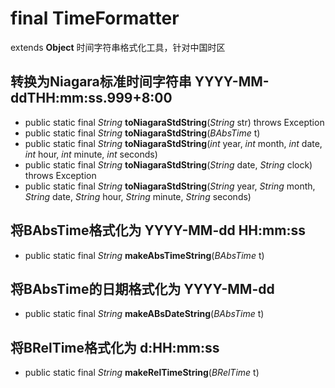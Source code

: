 # **final** TimeFormatter
extends **Object**
时间字符串格式化工具，针对中国时区

## 转换为Niagara标准时间字符串 YYYY-MM-ddTHH:mm:ss.999+8:00
* public static final _String_ **toNiagaraStdString**(_String_ str) throws Exception
* public static final _String_ **toNiagaraStdString**(_BAbsTime_ t)
* public static final _String_ **toNiagaraStdString**(_int_ year, _int_ month, _int_ date, _int_ hour, _int_ minute, _int_ seconds)
* public static final _String_ **toNiagaraStdString**(_String_ date, _String_ clock) throws Exception
* public static final _String_ **toNiagaraStdString**(_String_ year, _String_ month, _String_ date, _String_ hour, _String_ minute, _String_ seconds)

## 将**BAbsTime**格式化为 YYYY-MM-dd HH:mm:ss
* public static final _String_ **makeAbsTimeString**(_BAbsTime_ t)

## 将BAbsTime的日期格式化为 YYYY-MM-dd
* public static final _String_ **makeABsDateString**(_BAbsTime_ t)

## 将BRelTime格式化为 d:HH:mm:ss
* public static final _String_ **makeRelTimeString**(_BRelTime_ t)
